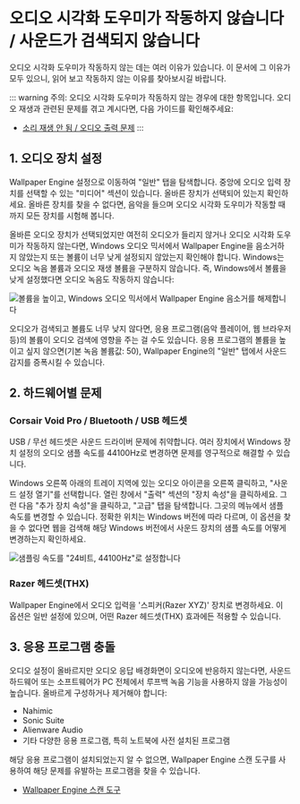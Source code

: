 # 오디오 시각화 도우미가 작동하지 않습니다 / 사운드가 검색되지 않습니다

오디오 시각화 도우미가 작동하지 않는 데는 여러 이유가 있습니다. 이 문서에 그 이유가 모두 있으니, 읽어 보고 작동하지 않는 이유를 찾아보시길 바랍니다.

::: warning
주의: 오디오 시각화 도우미가 작동하지 않는 경우에 대한 항목입니다. 오디오 재생과 관련된 문제를 겪고 계시다면, 다음 가이드를 확인해주세요:

* [소리 재생 안 됨 / 오디오 출력 문제](/audio/nosound)
:::


## 1. 오디오 장치 설정
Wallpaper Engine 설정으로 이동하여 "일반" 탭을 탐색합니다. 중앙에 오디오 입력 장치를 선택할 수 있는 "미디어" 섹션이 있습니다. 올바른 장치가 선택되어 있는지 확인하세요. 올바른 장치를 찾을 수 없다면, 음악을 들으며 오디오 시각화 도우미가 작동할 때까지 모든 장치를 시험해 봅니다.

올바른 오디오 장치가 선택되었지만 여전히 오디오가 들리지 않거나 오디오 시각화 도우미가 작동하지 않는다면, Windows 오디오 믹서에서 Wallpaper Engine을 음소거하지 않았는지 또는 볼륨이 너무 낮게 설정되지 않았는지 확인해야 합니다. Windows는 오디오 녹음 볼륨과 오디오 재생 볼륨을 구분하지 않습니다. 즉, Windows에서 볼륨을 낮게 설정했다면 오디오 녹음도 작동하지 않습니다:

![볼륨을 높이고, Windows 오디오 믹서에서 Wallpaper Engine 음소거를 해제합니다](./audiomixer.png)

오디오가 검색되고 볼륨도 너무 낮지 않다면, 응용 프로그램(음악 플레이어, 웹 브라우저 등)의 볼륨이 오디오 검색에 영향을 주는 걸 수도 있습니다. 응용 프로그램의 볼륨을 높이고 싶지 않으면(기본 녹음 볼륨값: 50), Wallpaper Engine의 "일반" 탭에서 사운드 감지를 증폭시킬 수 있습니다.

## 2. 하드웨어별 문제

### Corsair Void Pro / Bluetooth / USB 헤드셋

USB / 무선 헤드셋은 사운드 드라이버 문제에 취약합니다. 여러 장치에서 Windows 장치 설정의 오디오 샘플 속도를 44100Hz로 변경하면 문제를 영구적으로 해결할 수 있습니다.

Windows 오른쪽 아래의 트레이 지역에 있는 오디오 아이콘을 오른쪽 클릭하고, "사운드 설정 열기"를 선택합니다. 열린 창에서 "출력" 섹션의 "장치 속성"을 클릭하세요.  그런 다음 "추가 장치 속성"을 클릭하고, "고급" 탭을 탐색합니다. 그곳의 메뉴에서 샘플 속도를 변경할 수 있습니다. 정확한 위치는 Windows 버전에 따라 다르며, 이 옵션을 찾을 수 없다면 웹을 검색해 해당 Windows 버전에서 사운드 장치의 샘플 속도를 어떻게 변경하는지 확인하세요.

![샘플링 속도를 "24비트, 44100Hz"로 설정합니다](./samplingrate.png)

### Razer 헤드셋(THX)

Wallpaper Engine에서 오디오 입력을 '스피커(Razer XYZ)' 장치로 변경하세요. 이 옵션은 일반 설정에 있으며, 어떤 Razer 헤드셋(THX) 효과에든 적용할 수 있습니다.

## 3. 응용 프로그램 충돌

오디오 설정이 올바르지만 오디오 응답 배경화면이 오디오에 반응하지 않는다면, 사운드 하드웨어 또는 소프트웨어가 PC 전체에서 루프백 녹음 기능을 사용하지 않을 가능성이 높습니다. 올바르게 구성하거나 제거해야 합니다:

* Nahimic
* Sonic Suite
* Alienware Audio
* 기타 다양한 응용 프로그램, 특히 노트북에 사전 설치된 프로그램

해당 응용 프로그램이 설치되었는지 알 수 없으면, Wallpaper Engine 스캔 도구를 사용하여 해당 문제를 유발하는 프로그램을 찾을 수 있습니다.

* [Wallpaper Engine 스캔 도구](/debug/scantool.html)

